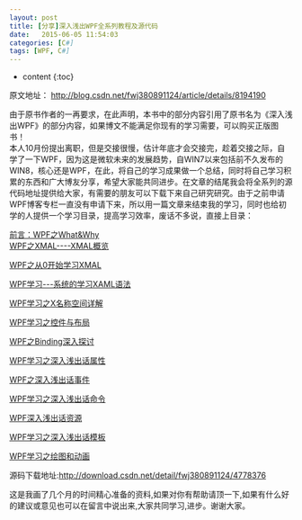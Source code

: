 ```yaml
---
layout: post
title: [分享]深入浅出WPF全系列教程及源代码
date:   2015-06-05 11:54:03
categories: [C#]
tags: [WPF, C#]
---
```


* content
{:toc}

原文地址： http://blog.csdn.net/fwj380891124/article/details/8194190   


由于原书作者的一再要求，在此声明，本书中的部分内容引用了原书名为《深入浅出WPF》的部分内容，如果博文不能满足你现有的学习需要，可以购买正版图书！   
本人10月份提出离职，但是交接很慢，估计年底才会交接完，趁着交接之际，自学了一下WPF，因为这是微软未来的发展趋势，自WIN7以来包括前不久发布的WIN8，核心还是WPF，在此，将自己的学习成果做一个总结，同时将自己学习积累的东西和广大博友分享，希望大家能共同进步。在文章的结尾我会将全系列的源代码地址提供给大家，有需要的朋友可以下载下来自己研究研究。由于之前申请WPF博客专栏一直没有申请下来，所以用一篇文章来结束我的学习，同时也给初学的人提供一个学习目录，提高学习效率，废话不多说，直接上目录：     

<a target="_blank" href="http://blog.csdn.net/fwj380891124/article/details/8083854">前言：WPF之What&amp;Why</a>   
<a target="_blank" href="http://blog.csdn.net/fwj380891124/article/details/8085458">WPF之XMAL----XMAL概览</a>   

<a target="_blank" href="http://blog.csdn.net/fwj380891124/article/details/8088233">WPF之从0开始学习XMAL</a>   

<a target="_blank" href="http://blog.csdn.net/fwj380891124/article/details/8093001">WPF学习---系统的学习XAML语法</a>   

<a target="_blank" href="http://blog.csdn.net/fwj380891124/article/details/8098742">WPF学习之X名称空间详解</a>   

<a target="_blank" href="http://blog.csdn.net/fwj380891124/article/details/8102884">WPF学习之控件与布局</a>   

<a target="_blank" href="http://blog.csdn.net/fwj380891124/article/details/8107646">WPF之Binding深入探讨</a>   

<a target="_blank" href="http://blog.csdn.net/fwj380891124/article/details/8131080">WPF学习之深入浅出话属性</a>   

<a target="_blank" href="http://blog.csdn.net/fwj380891124/article/details/8139260">WPF之深入浅出话事件</a>   

<a target="_blank" href="http://blog.csdn.net/fwj380891124/article/details/8148852">WPF学习之深入浅出话命令</a>   

<a target="_blank" href="http://blog.csdn.net/fwj380891124/article/details/8153229">WPF深入浅出话资源</a>   

<a target="_blank" href="http://blog.csdn.net/fwj380891124/article/details/8161024">WPF学习之深入浅出话模板</a>   

<a target="_blank" href="http://blog.csdn.net/fwj380891124/article/details/8177125">WPF学习之绘图和动画</a>   



源码下载地址:<a target="_blank" href="http://download.csdn.net/detail/fwj380891124/4778376">http://download.csdn.net/detail/fwj380891124/4778376</a>   


这是我画了几个月的时间精心准备的资料,如果对你有帮助请顶一下,如果有什么好的建议或意见也可以在留言中说出来,大家共同学习,进步。谢谢大家。   





